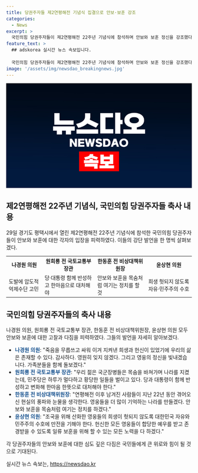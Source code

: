 ```yaml
---
title: 당권주자들 제2연평해전 기념식 집결으로 안보·보훈 강조
categories:
  - News
excerpt: >
  국민의힘 당권주자들이 제2연평해전 22주년 기념식에 참석하며 안보와 보훈 정신을 강조했다. 나경원 의원은 해전 영웅들을 추모하며 핵무장론을 재언급하고, 원희룡 전 국토교통부장관은 당과 대통령이 함께 반성하고 대처해야 한다고 강조했다. 한동훈 전 비대위원장은 영웅들을 기억하는 나라를 만들겠다고 다짐하고, 윤상현 의원은 영웅들의 희생이 헛되지 않도록 자유와 민주주의를 수호할 것이라고 다짐했다.
feature_text: >
  ## adskorea 실시간 뉴스 속보입니다.

  국민의힘 당권주자들이 제2연평해전 22주년 기념식에 참석하며 안보와 보훈 정신을 강조했다. 나경원 의원은 해전 영웅들을 추모하며 핵무장론을 재언급하고, 원희룡 전 국토교통부장관은 당과 대통령이 함께 반성하고 대처해야 한다고 강조했다. 한동훈 전 비대위원장은 영웅들을 기억하는 나라를 만들겠다고 다짐하고, 윤상현 의원은 영웅들의 희생이 헛되지 않도록 자유와 민주주의를 수호할 것이라고 다짐했다.
image: '/assets/img/newsdao_breakingnews.jpg'
---
```


<p><img src="/assets/img/newsdao_breakingnews.jpg" alt="adskorea 속보" /></p>

<h2 data-ke-size="size26">제2연평해전 22주년 기념식, 국민의힘 당권주자들 축사 내용</h2>

<p data-ke-size="size16">29일 경기도 평택시에서 열린 제2연평해전 22주년 기념식에 참석한 국민의힘 당권주자들이 안보와 보훈에 대한 각자의 입장을 피력하였다. 이들의 강단 발언을 한 명씩 살펴보겠다.</p>

<table>
  <tr>
    <td style="text-align: center; height: 17px;"><b>나경원 의원</b></td>
    <td style="text-align: center; height: 17px;"><b>원희룡 전 국토교통부 장관</b></td>
    <td style="text-align: center; height: 17px;"><b>한동훈 전 비상대책위원장</b></td>
    <td style="text-align: center; height: 17px;"><b>윤상현 의원</b></td>
  </tr>
  <tr>
    <td>도발에 압도적 억제수단 고민</td>
    <td>당·대통령 함께 반성하고 한마음으로 대처해야</td>
    <td>안보와 보훈을 목숨처럼 여기는 정치를 할 것</td>
    <td>희생 헛되지 않도록 자유·민주주의 수호</td>
  </tr>
</table>

<h2 data-ke-size="size26">국민의힘 당권주자들의 축사 내용</h2>

<p data-ke-size="size16">나경원 의원, 원희룡 전 국토교통부 장관, 한동훈 전 비상대책위원장, 윤상현 의원 모두 안보와 보훈에 대한 고찰과 다짐을 피력하였다. 그들의 발언을 자세히 알아보겠다.</p>

<ul>
  <li><b><span style="color: #1a5490;">나경원 의원</span></b>: "죽음을 무릅쓰고 싸워 이겨 지켜낸 희생과 헌신이 있었기에 우리의 삶은 존재할 수 있다. 감사하다. 영원히 잊지 않겠다. 그리고 영웅의 정신을 빛내겠습니다. 가족분들을 함께 돌보겠다."
  <li><b><span style="color: #1a5490;">원희룡 전 국토교통부 장관</span></b>: "우리 젊은 국군장병들은 목숨을 바쳐가며 나라를 지켰는데, 민주당은 하루가 멀다하고 황당한 일들을 벌이고 있다. 당과 대통령이 함께 반성하고 변화해 한마음 한뜻으로 대처해야 한다."
  <li><b><span style="color: #1a5490;">한동훈 전 비상대책위원장</span></b>: "연평해전 이후 남겨진 사람들이 지난 22년 동안 겪어오신 현실의 풍파와 눈물을 생각한다. 영웅들을 더 많이 기억하는 나라를 만들겠다. 안보와 보훈을 목숨처럼 여기는 정치를 하겠다."
  <li><b><span style="color: #1a5490;">윤상현 의원</span></b>: "조국을 위해 산화한 영웅들의 희생이 헛되지 않도록 대한민국 자유와 민주주의 수호에 만전을 기해야 한다. 헌신한 모든 영웅들이 합당한 예우를 받고 존경받을 수 있도록 일류 보훈을 위해 할 수 있는 모든 노력을 다 하겠다."
</ul>

<p data-ke-size="size16">각 당권주자들의 안보와 보훈에 대한 심도 깊은 다짐은 국민들에게 큰 위로와 힘이 될 것으로 기대된다. </p>
실시간 뉴스 속보는, <a href="https://newsdao.kr" rel="dofollow">https://newsdao.kr</a>


